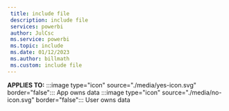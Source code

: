 ```yaml
---
 title: include file
 description: include file
 services: powerbi
 author: JulCsc
 ms.service: powerbi
 ms.topic: include
 ms.date: 01/12/2023
 ms.author: billmath
 ms.custom: include file
---
```


**APPLIES TO:** :::image type="icon" source="./media/yes-icon.svg" border="false":::&nbsp;App&nbsp;owns&nbsp;data :::image type="icon" source="./media/no-icon.svg" border="false":::&nbsp;User&nbsp;owns&nbsp;data
